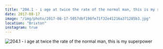 ```yaml
---
title: "204.1 - i age at twice the rate of the normal man, this is my superpower"
date: 2017-08-17
image: "/img/photo/2017-08-17-5057dbf198fe71f32e41216a371285b3.jpg"
location: "Brixton"
instagram: true
---
```


![204.1 - i age at twice the rate of the normal man, this is my superpower](/img/photo/2017-08-17-5057dbf198fe71f32e41216a371285b3.jpg)
